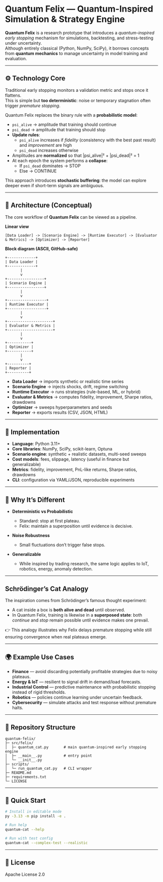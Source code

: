 
# Quantum Felix — Quantum-Inspired Simulation & Strategy Engine

**Quantum Felix** is a research prototype that introduces a *quantum-inspired early stopping* mechanism for simulations, backtesting, and stress-testing under uncertainty.  
Although entirely classical (Python, NumPy, SciPy), it borrows concepts from **quantum mechanics** to manage uncertainty in model training and evaluation.

---

## ⚙️ Technology Core

Traditional early stopping monitors a validation metric and stops once it flattens.  
This is simple but **too deterministic**: noise or temporary stagnation often trigger *premature stopping*.

Quantum Felix replaces the binary rule with a **probabilistic model**:

- `psi_alive` → amplitude that training should continue  
- `psi_dead` → amplitude that training should stop  
- **Update rules**:
  - `psi_alive` increases if *fidelity* (consistency with the best past result) and *improvement* are high  
  - `psi_dead` increases otherwise  
- Amplitudes are **normalized** so that |psi_alive|² + |psi_dead|² = 1  
- At each epoch the system performs a **collapse**:
  - If `psi_dead` dominates → STOP  
  - Else → CONTINUE  

This approach introduces **stochastic buffering**: the model can explore deeper even if short-term signals are ambiguous.

---

## 🧩 Architecture (Conceptual)

The core workflow of **Quantum Felix** can be viewed as a pipeline.

**Linear view**

```
[Data Loader] -> [Scenario Engine] -> [Runtime Executor] -> [Evaluator & Metrics] -> [Optimizer] -> [Reporter]
```

**Block diagram (ASCII, GitHub-safe)**

```
+-------------+
| Data Loader |
+-------------+
       |
       v
+-----------------+
| Scenario Engine |
+-----------------+
       |
       v
+------------------+
| Runtime Executor |
+------------------+
       |
       v
+---------------------+
| Evaluator & Metrics |
+---------------------+
       |
       v
+-----------+
| Optimizer |
+-----------+
       |
       v
+----------+
| Reporter |
+----------+
```

- **Data Loader** → imports synthetic or realistic time series  
- **Scenario Engine** → injects shocks, drift, regime switching  
- **Runtime Executor** → runs strategies (rule-based, ML, or hybrid)  
- **Evaluator & Metrics** → computes fidelity, improvement, Sharpe ratios, drawdowns  
- **Optimizer** → sweeps hyperparameters and seeds  
- **Reporter** → exports results (CSV, JSON, HTML)  

---

## 🔬 Implementation

- **Language**: Python 3.11+  
- **Core libraries**: NumPy, SciPy, scikit-learn, Optuna  
- **Scenario engine**: synthetic + realistic datasets, multi-seed sweeps  
- **Cost models**: fees, slippage, latency (useful in finance but generalizable)  
- **Metrics**: fidelity, improvement, PnL-like returns, Sharpe ratios, drawdowns  
- **CLI**: configuration via YAML/JSON, reproducible experiments  

---

## 🚀 Why It’s Different

- **Deterministic vs Probabilistic**  
  - Standard: stop at first plateau.  
  - Felix: maintain a superposition until evidence is decisive.  

- **Noise Robustness**  
  - Small fluctuations don’t trigger false stops.  

- **Generalizable**  
  - While inspired by trading research, the same logic applies to IoT, robotics, energy, anomaly detection.  

---

## Schrödinger’s Cat Analogy

The inspiration comes from Schrödinger’s famous thought experiment:  
- A cat inside a box is **both alive and dead** until observed.  
- In Quantum Felix, training is likewise in a **superposed state**: both *continue* and *stop* remain possible until evidence makes one prevail.  

👉 This analogy illustrates why Felix delays premature stopping while still ensuring convergence when real plateaus emerge.

---

## 🌍 Example Use Cases

- **Finance** — avoid discarding potentially profitable strategies due to noisy plateaus.  
- **Energy & IoT** — resilient to signal drift in demand/load forecasts.  
- **Industrial Control** — predictive maintenance with probabilistic stopping instead of rigid thresholds.  
- **Robotics** — policies continue learning under uncertain feedback.  
- **Cybersecurity** — simulate attacks and test response without premature halts.  

---

## 📂 Repository Structure

```
quantum-felix/
├─ src/felix/
│  ├─ quantum_cat.py       # main quantum-inspired early stopping engine
│  ├─ __main__.py          # entry point
│  └─ __init__.py
├─ scripts/
│  └─ run_quantum_cat.py   # CLI wrapper
├─ README.md
├─ requirements.txt
└─ LICENSE
```

---

## 🚀 Quick Start

```bash
# Install in editable mode
py -3.13 -m pip install -e .

# Run help
quantum-cat --help

# Run with test config
quantum-cat --complex-test --realistic
```

---

## 📜 License
Apache License 2.0
